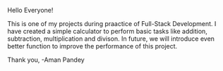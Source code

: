 Hello Everyone!

This is one of my projects during praactice of Full-Stack Development. I have created a simple calculator to perform basic tasks like addition, subtraction, multiplication and divison.
In future, we will introduce even better function to improve the performance of this project.

Thank you,
-Aman Pandey